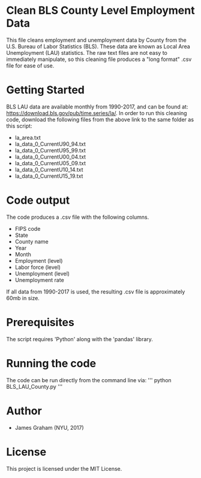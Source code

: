 # Clean BLS County Level Employment Data

This file cleans employment and unemployment data by County from the U.S. Bureau of Labor Statistics (BLS). These data are known as Local Area Unemployment (LAU) statistics. The raw text files are not easy to immediately manipulate, so this cleaning file produces a "long format" .csv file for ease of use.

# Getting Started

BLS LAU data are available monthly from 1990-2017, and can be found at: <https://download.bls.gov/pub/time.series/la/>. In order to run this cleaning code, download the following files from the above link to the same folder as this script:

- la_area.txt
- la_data_0_CurrentU90_94.txt
- la_data_0_CurrentU95_99.txt
- la_data_0_CurrentU00_04.txt
- la_data_0_CurrentU05_09.txt
- la_data_0_CurrentU10_14.txt
- la_data_0_CurrentU15_19.txt

# Code output

The code produces a .csv file with the following columns.

- FIPS code
- State
- County name
- Year
- Month
- Employment (level)
- Labor force (level)
- Unemployment (level)
- Unemployment rate

If all data from 1990-2017 is used, the resulting .csv file is approximately 60mb in size.

# Prerequisites

The script requires 'Python' along with the 'pandas' library.

# Running the code

The code can be run directly from the command line via: ''' python BLS_LAU_County.py '''

# Author

- James Graham (NYU, 2017)

# License

This project is licensed under the MIT License.
